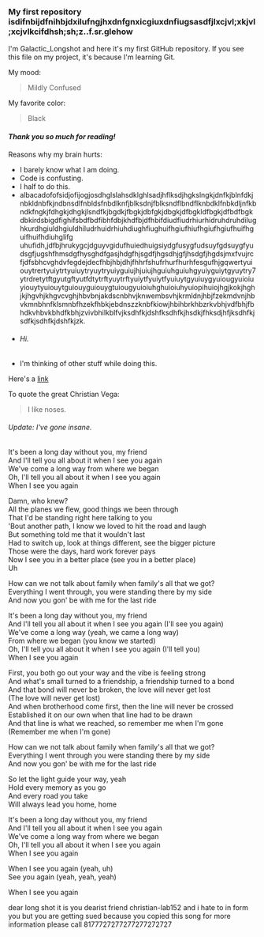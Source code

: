 ### My first repository isdifnbijdfnihbjdxilufngjhxdnfgnxicgiuxdnfiugsasdfjlxcjvl;xkjvl;xcjvlkcifdhsh;sh;z..f.sr.glehow

I'm Galactic_Longshot and here it's my first GitHub repository.
If you see this file on my project, it's because I'm learning Git.

My mood:

> Mildly Confused

My favorite color:

> Black

#### **_Thank you so much for reading!_**

Reasons why my brain hurts:
* I barely know what I am doing.
 * Code is confusting.
 * I half to do this.
 * albacadofofsidjofijogjosdhglslahsdklghlsadjhflksdjhgkslngkjdnfkjblnfdkjnbkldnbfkjndbnsdlfnbldsfnbdlknfjblksdnjfblksndflbndflknbdklfnbkdljnfkbndkfngkjfdhgkjdhgkjlsndfkjbgdkjfbgkjdbfgkjdbgkjdfbgkldfbgkjdfbdfbgkdbkirdsbigdfighifsbdfbdfibhfdbjkhdfbjdfhbifdiudfiudrhiurhidruhdruhdilughkurdhgiuldhgiuldhiludrhuidrhiuhdiughfiughuifhgiufhiufhgiufhgiufhuifhguifhuifhdiuhglifg uhufidh,jdfbjhrukygcjdguyvgidufhuiedhuigsiydgfusygfudsuyfgdsuygfyudsgfjugshfhmsdgfhysghdfgasjhdgfhjsgdfjhgsdhjgfjhsdgfjhgdsjmxfvujrc fjdfsbhcvghdvfegdejdecfhbjhbjdhjfhhrfshufrhurfhurhfesgufhjgqwertyuiouytrertyuiytrtyuiuytryuytryuiyguiujhjuiujhguiuhguiuhgyuiyguiytgyuytry7ytrdretytftgyutgftyutfdtytrftyuytrftyuiytfyuiytfyuiuytgyuiuygyuiougyuioiuyiouytyuiouytguiouyguiouygtuiougyuioiuhghuioiuhyuiopihuiojhgjkokjhghjkjhgvhjkhgvcvghjhbvbnjakdscnbhvjknwembsvhjkrmldnjhbjfzekmdvnjhbvkmnbhnfklsmnbfhzekfhbkjebdnszzknbfkiowjhbihbrkhbzrkvbhjvdfbhjfbhdkvhbvkbhdfkbhjzvivbhilkblfvjksdhfkjdshfksdhfkjhsdkjfhksdjhfjksdhfkjsdfkjsdhfkjdshfkjzk.
  * ###### Hi.
 * I'm thinking of other stuff while doing this.

Here's a [link](https://www.youtube.com/watch?v=dQw4w9WgXcQ)

To quote the great Christian Vega:

> I like noses.

###### Update: I've gone insane.

It's been a long day without you, my friend  
And I'll tell you all about it when I see you again  
We've come a long way from where we began  
Oh, I'll tell you all about it when I see you again  
When I see you again  

Damn, who knew?  
All the planes we flew, good things we been through  
That I'd be standing right here talking to you  
'Bout another path, I know we loved to hit the road and laugh  
But something told me that it wouldn't last  
Had to switch up, look at things different, see the bigger picture  
Those were the days, hard work forever pays  
Now I see you in a better place (see you in a better place)  
Uh  

How can we not talk about family when family's all that we got?  
Everything I went through, you were standing there by my side  
And now you gon' be with me for the last ride  

It's been a long day without you, my friend  
And I'll tell you all about it when I see you again (I'll see you again)  
We've come a long way (yeah, we came a long way)  
From where we began (you know we started)  
Oh, I'll tell you all about it when I see you again (I'll tell you)  
When I see you again  

First, you both go out your way and the vibe is feeling strong  
And what's small turned to a friendship, a friendship turned to a bond  
And that bond will never be broken, the love will never get lost  
(The love will never get lost)  
And when brotherhood come first, then the line will never be crossed  
Established it on our own when that line had to be drawn  
And that line is what we reached, so remember me when I'm gone  
(Remember me when I'm gone)  

How can we not talk about family when family's all that we got?  
Everything I went through you were standing there by my side  
And now you gon' be with me for the last ride  

So let the light guide your way, yeah  
Hold every memory as you go  
And every road you take  
Will always lead you home, home  

It's been a long day without you, my friend  
And I'll tell you all about it when I see you again  
We've come a long way from where we began  
Oh, I'll tell you all about it when I see you again  
When I see you again  

When I see you again (yeah, uh)  
See you again (yeah, yeah, yeah)  

When I see you again


dear long shot it is you dearist friend christian-lab152 and i hate to in form you but you are getting sued because you copied this song for more information please call 8177727277277277272727